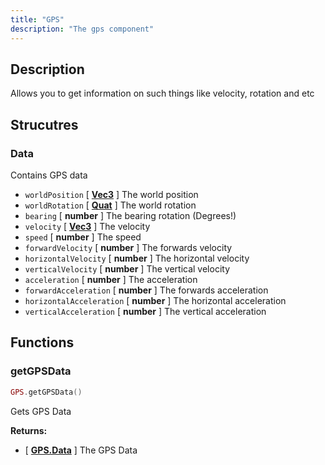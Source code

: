```yaml
---
title: "GPS"
description: "The gps component"
---
```


## Description

Allows you to get information on such things like velocity, rotation and etc

## Strucutres

### Data

Contains GPS data

- `worldPosition` [ **[Vec3](https://scrapmechanicdocs.com/docs/Game-Script-Environment/Userdata/Vec3)** ] The world position
- `worldRotation` [ **[Quat](https://scrapmechanicdocs.com/docs/Game-Script-Environment/Userdata/Quat)** ] The world rotation
- `bearing` [ **number** ] The bearing rotation (Degrees!)
- `velocity` [ **[Vec3](https://scrapmechanicdocs.com/docs/Game-Script-Environment/Userdata/Vec3)** ] The velocity
- `speed` [ **number** ] The speed
- `forwardVelocity` [ **number** ] The forwards velocity
- `horizontalVelocity` [ **number** ] The horizontal velocity
- `verticalVelocity` [ **number** ] The vertical velocity
- `acceleration` [ **number** ] The acceleration
- `forwardAcceleration` [ **number** ] The forwards acceleration
- `horizontalAcceleration` [ **number** ] The horizontal acceleration
- `verticalAcceleration` [ **number** ] The vertical acceleration

## Functions

### getGPSData

```lua
GPS.getGPSData()
```

Gets GPS Data

**Returns:**
- [ **[GPS.Data](#data)** ] The GPS Data
